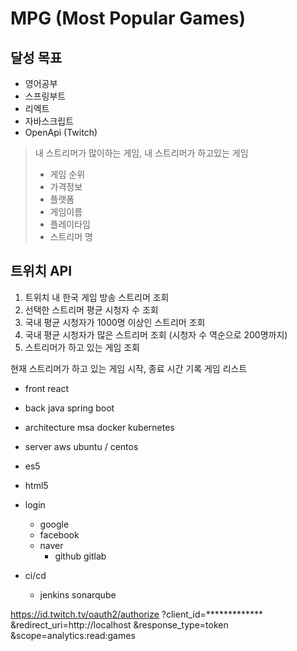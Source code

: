 # MPG (Most Popular Games)

## 달성 목표

- 영어공부
- 스프링부트
- 리엑트
- 자바스크립트
- OpenApi (Twitch)


> 내 스트리머가 많이하는 게임, 내 스트리머가 하고있는 게임
> - 게임 순위
> - 가격정보
> - 플랫폼
> - 게임이름
> - 플레이타임
> - 스트리머 명


## 트위치 API 

1. 트위치 내 한국 게임 방송 스트리머 조회
2. 선택한 스트리머 평균 시청자 수 조회
3. 국내 평균 시청자가 1000명 이상인 스트리머 조회
4. 국내 평균 시청자가 많은 스트리머 조회 (시청자 수 역순으로 200명까지)
5. 스트리머가 하고 있는 게임 조회

현재 스트리머가 하고 있는 게임 시작, 종료 시간 기록
게임 리스트



- front
    react

- back
    java
    spring boot

- architecture
    msa
    docker
    kubernetes

- server
    aws
    ubuntu / centos

- es5
- html5
- login
    - google
    - facebook
    - naver 
      - github	gitlab

- ci/cd 
  - jenkins	sonarqube
  
https://id.twitch.tv/oauth2/authorize
?client_id=*************
&redirect_uri=http://localhost
&response_type=token
&scope=analytics:read:games